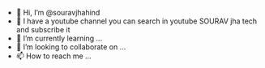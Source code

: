 - 👋 Hi, I’m @souravjhahind
- 👀 I have a youtube channel you can search in youtube SOURAV jha tech and subscribe it 
- 🌱 I’m currently learning ...
- 💞️ I’m looking to collaborate on ...
- 📫 How to reach me ...

<!---
souravjhahind/souravjhahind is a ✨ special ✨ repository because its `README.md` (this file) appears on your GitHub profile.
You can click the Preview link to take a look at your changes.
--->
